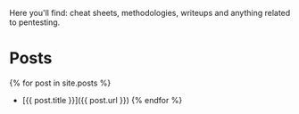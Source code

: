 Here you'll find: cheat sheets, methodologies, writeups and anything related to pentesting.

# Posts

{% for post in site.posts %}
- [{{ post.title }}]({{ post.url }})
{% endfor %}
